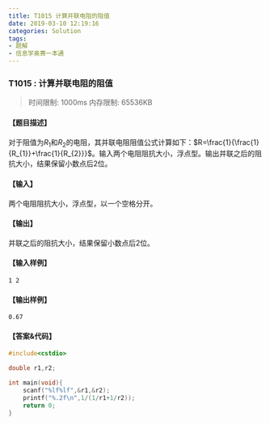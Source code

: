 ```yaml
---
title: T1015 计算并联电阻的阻值
date: 2019-03-10 12:19:16
categories: Solution
tags:
- 题解
- 信息学奥赛一本通
---
```


### T1015 : 计算并联电阻的阻值

> 时间限制: $1000 \text{ms}$ 内存限制: $65536 \text{KB}$

<!-- more -->

#### 【题目描述】

对于阻值为$R_{1}$和$R_{2}$的电阻，其并联电阻阻值公式计算如下：$R=\frac{1}{\frac{1}{R_{1}}+\frac{1}{R_{2}}}$。输入两个电阻阻抗大小，浮点型。输出并联之后的阻抗大小，结果保留小数点后$2$位。

#### 【输入】

两个电阻阻抗大小，浮点型，以一个空格分开。

#### 【输出】

并联之后的阻抗大小，结果保留小数点后$2$位。

#### 【输入样例】

```
1 2
```

#### 【输出样例】

```
0.67
```

#### 【答案&代码】

```cpp
#include<cstdio>

double r1,r2;

int main(void){
    scanf("%lf%lf",&r1,&r2);
    printf("%.2f\n",1/(1/r1+1/r2));
    return 0;
}
```
